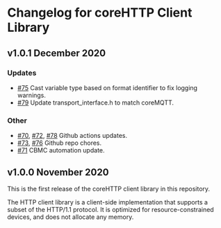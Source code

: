 # Changelog for coreHTTP Client Library

## v1.0.1 December 2020

### Updates

 - [#75](https://github.com/aws/coreHTTP/pull/75) Cast variable type based on format identifier to fix logging warnings.
 - [#79](https://github.com/aws/coreHTTP/pull/79) Update transport_interface.h to match coreMQTT.

### Other
 - [#70](https://github.com/aws/coreHTTP/pull/70), [#72](https://github.com/aws/coreHTTP/pull/72), [#78](https://github.com/aws/coreHTTP/pull/78) Github actions updates.
 - [#73](https://github.com/aws/coreHTTP/pull/73), [#76](https://github.com/aws/coreHTTP/pull/76) Github repo chores.
 - [#71](https://github.com/aws/coreHTTP/pull/71) CBMC automation update.

## v1.0.0 November 2020

This is the first release of the coreHTTP client library in this repository.

The HTTP client library is a client-side implementation that supports a subset
of the HTTP/1.1 protocol. It is optimized for resource-constrained devices, and
does not allocate any memory.
